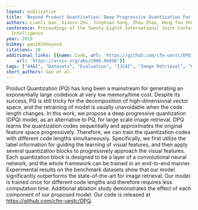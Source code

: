 ```yaml
---
layout: publication
title: 'Beyond Product Quantization: Deep Progressive Quantization For Image Retrieval'
authors: Lianli Gao, Xiaosu Zhu, Jingkuan Song, Zhou Zhao, Heng Tao Shen
conference: Proceedings of the Twenty-Eighth International Joint Conference on Artificial
  Intelligence
year: 2019
bibkey: gao2019beyond
citations: 28
additional_links: [{name: Code, url: 'https://github.com/cfm-uestc/DPQ'}, {name: Paper,
    url: 'https://arxiv.org/abs/1906.06698'}]
tags: ["AAAI", "Datasets", "Evaluation", "IJCAI", "Image Retrieval", "Quantization"]
short_authors: Gao et al.
---
```

Product Quantization (PQ) has long been a mainstream for generating an
exponentially large codebook at very low memory/time cost. Despite its success,
PQ is still tricky for the decomposition of high-dimensional vector space, and
the retraining of model is usually unavoidable when the code length changes. In
this work, we propose a deep progressive quantization (DPQ) model, as an
alternative to PQ, for large scale image retrieval. DPQ learns the quantization
codes sequentially and approximates the original feature space progressively.
Therefore, we can train the quantization codes with different code lengths
simultaneously. Specifically, we first utilize the label information for
guiding the learning of visual features, and then apply several quantization
blocks to progressively approach the visual features. Each quantization block
is designed to be a layer of a convolutional neural network, and the whole
framework can be trained in an end-to-end manner. Experimental results on the
benchmark datasets show that our model significantly outperforms the
state-of-the-art for image retrieval. Our model is trained once for different
code lengths and therefore requires less computation time. Additional ablation
study demonstrates the effect of each component of our proposed model. Our code
is released at https://github.com/cfm-uestc/DPQ.